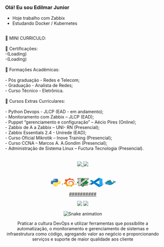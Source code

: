 ### Olá! Eu sou Edilmar Junior 

-  Hoje trabalho com Zabbix
-  Estudando Docker / Kubernetes

<br> 
  MINI CURRICULO:<br>

<br>
 Certificações:<br>
-(Loading) <br>
-(Loading)<br>
<br> 
 Formações Acadêmicas:<br>
<br>
- Pós graduação - Redes e Telecom;<br> 
- Graduação - Analista de Redes;<br>
- Curso Técnico - Eletrônica.<br>
<br> 
 Cursos Extras Curriculares:<br>
<br>
- Python Devops - JLCP (EAD - em andamento);<br>
- Monitoramento com Zabbix – JLCP (EAD);<br>
- Puppet “gerenciamento e configuração” – Aécio Pires (Online);<br>
- Zabbix de A a Zabbix – UNI- RN (Presencial);<br>
- Zabbix Essentials 2.4 - Unirede (EAD);<br>
- Curso Oficial Mikrotik – Inove Training (Presencial);<br>
- Curso CCNA – Marcos A. A.Gondim (Presencial);<br>
- Administração de Sistema Linux – Fuctura Tecnologia (Presencial).<br>
<br>
<br>

<div align="center">
<a href="https://github.com/JuniorEdilmar">
<img height="165em" src="https://github-readme-stats.vercel.app/api?username=JuniorEdilmar&show_icons=true&theme=dracula&include_all_commits=true&count_private=true"/>
<img height="135em" src="https://github-readme-stats.vercel.app/api/top-langs/?username=JuniorEdilmar&layout=compact&langs_count=7&theme=dracula"/>
</div>
<br> 

<div  align="center">
  <div style="display: inline_block"><br>
  <img align="center" alt="Rafa-Python" height="30" width="40" src="https://raw.githubusercontent.com/devicons/devicon/master/icons/python/python-original.svg">
  <img align="center" alt="Rafa-Python" height="30" width="40" src="https://github.com/devicons/devicon/blob/master/icons/grafana/grafana-original.svg">
  <img align="center" alt="Rafa-Python" height="30" width="40" src="https://github.com/devicons/devicon/blob/master/icons/vim/vim-original.svg">
  <img align="center" alt="Rafa-Python" height="30" width="40" src="https://github.com/devicons/devicon/blob/master/icons/vscode/vscode-original.svg">
  <img align="center" alt="Rafa-Python" height="30" width="40" src="https://github.com/devicons/devicon/blob/master/icons/docker/docker-original.svg">
</div>

##########
<div> 
  <a href="https://www.linkedin.com/in/edilmar-recife-pe/" target="_blank"><img src="https://img.shields.io/badge/-LinkedIn-%230077B5?style=for-the-badge&logo=linkedin&logoColor=white" target="_blank"></a>
  <a href = "http://junior.edilmar@gmail.com/"><img src="https://img.shields.io/badge/-Gmail-%23333?style=for-the-badge&logo=gmail&logoColor=white" target="_blank"></a>
  
 ![Snake animation](https://github.com/JuniorEdilmar/JuniorEdilmar/blob/output/github-contribution-grid-snake.svg)
  
</div>

<div  align="center">  
Praticar a cultura DevOps e utilizar ferramentas que possibilite a
automatização, o monitoramento e gerenciamento de sistemas e infraestrutura
como código, agregando valor ao negócio e proporcionando serviços e suporte de
maior qualidade aos cliente
 </div>


